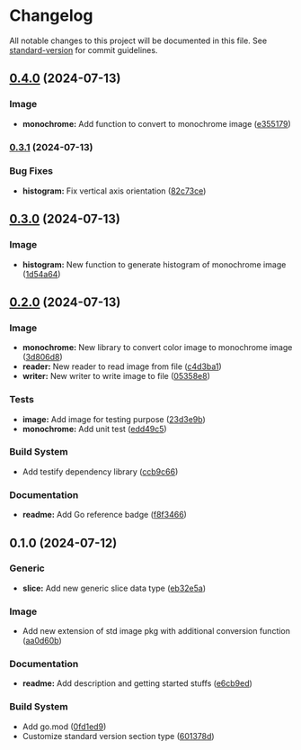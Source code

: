 # Changelog

All notable changes to this project will be documented in this file. See [standard-version](https://github.com/conventional-changelog/standard-version) for commit guidelines.

## [0.4.0](https://github.com/mushoffa/gorengan/compare/v0.3.1...v0.4.0) (2024-07-13)


### Image

* **monochrome:** Add function to convert to monochrome image ([e355179](https://github.com/mushoffa/gorengan/commit/e3551796b98ceed3edf0daf365c58eb1769f84e0))

### [0.3.1](https://github.com/mushoffa/gorengan/compare/v0.3.0...v0.3.1) (2024-07-13)


### Bug Fixes

* **histogram:** Fix vertical axis orientation ([82c73ce](https://github.com/mushoffa/gorengan/commit/82c73ce9831f5ab72e871fb0e0ed10633e8baf2d))

## [0.3.0](https://github.com/mushoffa/gorengan/compare/v0.2.0...v0.3.0) (2024-07-13)


### Image

* **histogram:** New function to generate histogram of monochrome image ([1d54a64](https://github.com/mushoffa/gorengan/commit/1d54a64b88f5e85e8db79414942cf45462bf3834))

## [0.2.0](https://github.com/mushoffa/gorengan/compare/v0.1.0...v0.2.0) (2024-07-13)


### Image

* **monochrome:** New library to convert color image to monochrome image ([3d806d8](https://github.com/mushoffa/gorengan/commit/3d806d828be85107226e9bff650ce30af43eaccc))
* **reader:** New reader to read image from file ([c4d3ba1](https://github.com/mushoffa/gorengan/commit/c4d3ba1330df352f92f85e0fcbd9e55216a12e89))
* **writer:** New writer to write image to file ([05358e8](https://github.com/mushoffa/gorengan/commit/05358e8c2b6fb76eb58eec21b315d5e46823e6d9))


### Tests

* **image:** Add image for testing purpose ([23d3e9b](https://github.com/mushoffa/gorengan/commit/23d3e9b2d2910ac4e480d82a092a1cdaa003b3c8))
* **monochrome:** Add unit test ([edd49c5](https://github.com/mushoffa/gorengan/commit/edd49c5c5102277d633947c17407b57d6ad1ff0b))


### Build System

* Add testify dependency library ([ccb9c66](https://github.com/mushoffa/gorengan/commit/ccb9c6606e5157c655a687ca6363a1e348560699))


### Documentation

* **readme:** Add Go reference badge ([f8f3466](https://github.com/mushoffa/gorengan/commit/f8f346615a8ab651d557dc15e7070e91c083fdf0))

## 0.1.0 (2024-07-12)


### Generic

* **slice:** Add new generic slice data type ([eb32e5a](https://github.com/mushoffa/gorengan/commit/eb32e5a17b224ce4e97c15e2ca3e4ff7a0e2df8f))


### Image

* Add new extension of std image pkg with additional conversion function ([aa0d60b](https://github.com/mushoffa/gorengan/commit/aa0d60b4a779c87bcd39fca9726d5195f6e475a7))


### Documentation

* **readme:** Add description and getting started stuffs ([e6cb9ed](https://github.com/mushoffa/gorengan/commit/e6cb9ed13c0ed26ff48a338b5516b187b3f1657d))


### Build System

* Add go.mod ([0fd1ed9](https://github.com/mushoffa/gorengan/commit/0fd1ed9c9c3cefdf7a10c672d0e3dd5d81562e92))
* Customize standard version section type ([601378d](https://github.com/mushoffa/gorengan/commit/601378dc709d89c2aef7a3e3ef7708243dd25c85))
